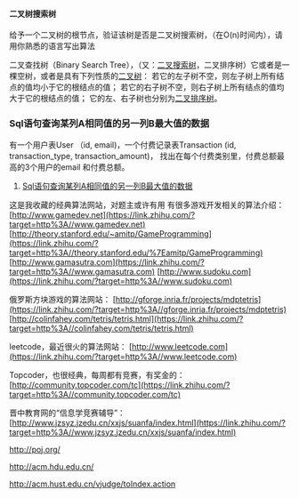 #### 二叉树搜索树



给予一个二叉树的根节点，验证该树是否是二叉树搜索树，（在O(n)时间内），请用你熟悉的语言写出算法



二叉查找树（Binary Search Tree），（又：[二叉搜索树](https://baike.baidu.com/item/%E4%BA%8C%E5%8F%89%E6%90%9C%E7%B4%A2%E6%A0%91)，二叉排序树）它或者是一棵空树，或者是具有下列性质的[二叉树](https://baike.baidu.com/item/%E4%BA%8C%E5%8F%89%E6%A0%91)： 若它的左子树不空，则左子树上所有结点的值均小于它的根结点的值； 若它的右子树不空，则右子树上所有结点的值均大于它的根结点的值； 它的左、右子树也分别为[二叉排序树](https://baike.baidu.com/item/%E4%BA%8C%E5%8F%89%E6%8E%92%E5%BA%8F%E6%A0%91)。 







### Sql语句查询某列A相同值的另一列B最大值的数据

有一个用户表User （id, email)，一个付费记录表Transaction (id, transaction_type, transaction_amount)， 找出在每个付费类别里，付费总额最高的3个用户的email 和付费总额。



1. [Sql语句查询某列A相同值的另一列B最大值的数据](https://www.cnblogs.com/qubernet/p/5810257.html)





 

 

 

 

 

这是我收藏的经典算法网站，对题主或许有用
有很多游戏开发相关的算法介绍： 
[http://www.gamedev.net](https://link.zhihu.com/?target=http%3A//www.gamedev.net) 
[http://theory.stanford.edu/~amitp/GameProgramming](https://link.zhihu.com/?target=http%3A//theory.stanford.edu/%7Eamitp/GameProgramming) 
[http://www.gamasutra.com](https://link.zhihu.com/?target=http%3A//www.gamasutra.com) 
[http://www.sudoku.com](https://link.zhihu.com/?target=http%3A//www.sudoku.com) 

俄罗斯方块游戏的算法网站： 
[http://gforge.inria.fr/projects/mdptetris](https://link.zhihu.com/?target=http%3A//gforge.inria.fr/projects/mdptetris) [http://colinfahey.com/tetris/tetris.html](https://link.zhihu.com/?target=http%3A//colinfahey.com/tetris/tetris.html) 

leetcode，最近很火的算法网站： 
[http://www.leetcode.com](https://link.zhihu.com/?target=http%3A//www.leetcode.com) 

Topcoder，也很经典，每周都有竞赛，有奖金的： 
[http://community.topcoder.com/tc](https://link.zhihu.com/?target=http%3A//community.topcoder.com/tc) 

晋中教育网的“信息学竞赛辅导”： 
[http://www.jzsyz.jzedu.cn/xxjs/suanfa/index.html](https://link.zhihu.com/?target=http%3A//www.jzsyz.jzedu.cn/xxjs/suanfa/index.html) 

 

http://poj.org/

 

http://acm.hdu.edu.cn/

 

http://acm.hust.edu.cn/vjudge/toIndex.action